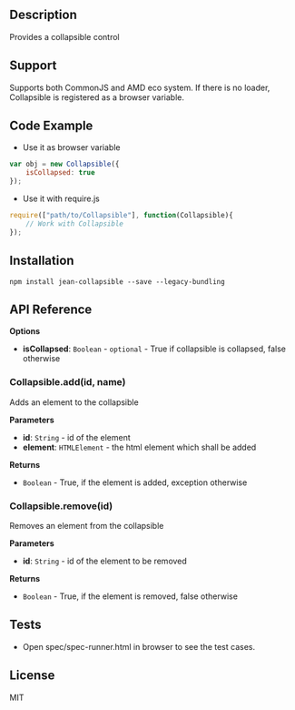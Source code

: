 ## Description

Provides a collapsible control 

## Support
Supports both CommonJS and AMD eco system. If there is no loader, Collapsible is registered as a browser variable.

## Code Example
- Use it as browser variable
```js
var obj = new Collapsible({
    isCollapsed: true
});
```
- Use it with require.js
```js
require(["path/to/Collapsible"], function(Collapsible){
    // Work with Collapsible
});
```
## Installation

`npm install jean-collapsible --save --legacy-bundling`

## API Reference

**Options**

- **isCollapsed**: `Boolean` - `optional` - True if collapsible is collapsed, false otherwise

### Collapsible.add(id, name) 

Adds an element to the collapsible

**Parameters**
- **id**: `String` - id of the element
- **element**: `HTMLElement` - the html element which shall be added

**Returns**
- `Boolean` - True, if the element is added, exception otherwise

### Collapsible.remove(id) 

Removes an element from the collapsible

**Parameters**
- **id**: `String` - id of the element to be removed

**Returns**
- `Boolean` - True, if the element is removed, false otherwise

## Tests

- Open spec/spec-runner.html in browser to see the test cases.

## License

MIT